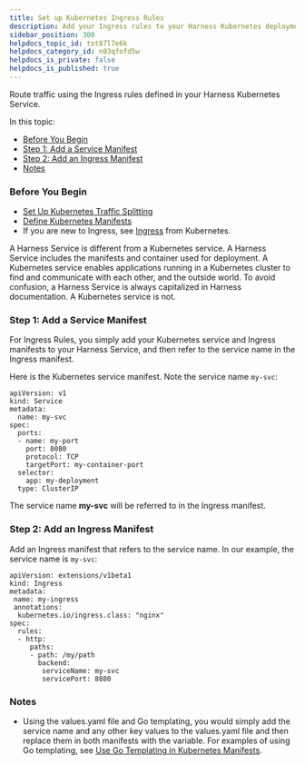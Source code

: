 ```yaml
---
title: Set up Kubernetes Ingress Rules
description: Add your Ingress rules to your Harness Kubernetes deployments.
sidebar_position: 300 
helpdocs_topic_id: tot87l7e6k
helpdocs_category_id: n03qfofd5w
helpdocs_is_private: false
helpdocs_is_published: true
---
```


Route traffic using the Ingress rules defined in your Harness Kubernetes Service.

In this topic:

* [Before You Begin](#before_you_begin)
* [Step 1: Add a Service Manifest](#step_1_add_a_service_manifest)
* [Step 2: Add an Ingress Manifest](#step_2_add_an_ingress_manifest)
* [Notes](#notes)

### Before You Begin

* [Set Up Kubernetes Traffic Splitting](/article/1qfb4gh9e8-set-up-kubernetes-traffic-splitting)
* [Define Kubernetes Manifests](/article/2j2vi5oxrq-define-kubernetes-manifests)
* If you are new to Ingress, see [Ingress](https://kubernetes.io/docs/concepts/services-networking/ingress/) from Kubernetes.

A Harness Service is different from a Kubernetes service. A Harness Service includes the manifests and container used for deployment. A Kubernetes service enables applications running in a Kubernetes cluster to find and communicate with each other, and the outside world. To avoid confusion, a Harness Service is always capitalized in Harness documentation. A Kubernetes service is not.

### Step 1: Add a Service Manifest

For Ingress Rules, you simply add your Kubernetes service and Ingress manifests to your Harness Service, and then refer to the service name in the Ingress manifest.

Here is the Kubernetes service manifest. Note the service name `my-svc`:


```
apiVersion: v1  
kind: Service  
metadata:  
  name: my-svc  
spec:  
  ports:  
  - name: my-port  
    port: 8080  
    protocol: TCP  
    targetPort: my-container-port  
  selector:  
    app: my-deployment  
  type: ClusterIP
```
The service name **my-svc** will be referred to in the Ingress manifest.

### Step 2: Add an Ingress Manifest

Add an Ingress manifest that refers to the service name. In our example, the service name is `my-svc`:


```
apiVersion: extensions/v1beta1  
kind: Ingress  
metadata:  
 name: my-ingress  
 annotations:  
  kubernetes.io/ingress.class: "nginx"  
spec:  
  rules:  
  - http:  
     paths:  
     - path: /my/path  
       backend:  
        serviceName: my-svc  
        servicePort: 8080
```
### Notes

* Using the values.yaml file and Go templating, you would simply add the service name and any other key values to the values.yaml file and then replace them in both manifests with the variable. For examples of using Go templating, see [Use Go Templating in Kubernetes Manifests](/article/mwy6zgz8gu-use-go-templating-in-kubernetes-manifests).

